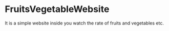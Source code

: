 # FruitsVegetableWebsite
It is a simple website inside you watch the rate of fruits and vegetables etc.
